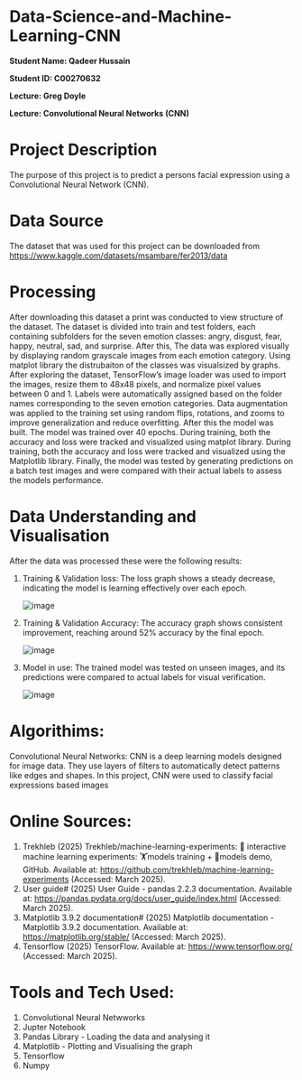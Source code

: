 # Data-Science-and-Machine-Learning-CNN

**Student Name: Qadeer Hussain**

**Student ID: C00270632**

**Lecture: Greg Doyle**

**Lecture: Convolutional Neural Networks (CNN)**

# Project Description
The purpose of this project is to predict a persons facial expression using a Convolutional Neural Network (CNN).

# Data Source
The dataset that was used for this project can be downloaded from https://www.kaggle.com/datasets/msambare/fer2013/data

# Processing
After downloading this dataset a print was conducted to view structure of the dataset. The dataset is divided into train and test folders, each containing subfolders for the seven emotion classes: angry, disgust, fear, happy, neutral, sad, and surprise. After this, The data was explored visually by displaying random grayscale images from each emotion category. Using matplot library the distrubaiton of the classes was visualsized by graphs. After exploring the dataset, TensorFlow’s image loader was used to import the images, resize them to 48x48 pixels, and normalize pixel values between 0 and 1. Labels were automatically assigned based on the folder names corresponding to the seven emotion categories. Data augmentation was applied to the training set using random flips, rotations, and zooms to improve generalization and reduce overfitting. After this the model was built. The model was trained over 40 epochs. During training, both the accuracy and loss were tracked and visualized using matplot library. During training, both the accuracy and loss were tracked and visualized using the Matplotlib library. Finally, the model was tested by generating predictions on a batch test images and were compared with their actual labels to assess the models performance.

# Data Understanding and Visualisation 
After the data was processed these were the following results:

1. Training & Validation loss:  The loss graph shows a steady decrease, indicating the model is learning effectively over each epoch.

   ![image](https://github.com/user-attachments/assets/72957e8f-d10d-4f64-afd4-96d1b75f6674)

2. Training & Validation Accuracy: The accuracy graph shows consistent improvement, reaching around 52% accuracy by the final epoch.

   ![image](https://github.com/user-attachments/assets/5f25f1ae-e75f-44c5-855c-9f95084e81a6)

3. Model in use: The trained model was tested on unseen images, and its predictions were compared to actual labels for visual verification.

   ![image](https://github.com/user-attachments/assets/549d6a49-8cd5-4a2d-b018-5205aba0c168)

# Algorithims:
Convolutional Neural Networks: CNN is a deep learning models designed for image data. They use layers of filters to automatically detect patterns like edges and shapes. In this project, CNN were used to classify facial expressions based images

# Online Sources:
1. Trekhleb (2025) Trekhleb/machine-learning-experiments: 🤖 interactive machine learning experiments: 🏋️models training + 🎨models demo, GitHub. Available at: https://github.com/trekhleb/machine-learning-experiments (Accessed: March 2025). 
2. User guide# (2025) User Guide - pandas 2.2.3 documentation. Available at: https://pandas.pydata.org/docs/user_guide/index.html (Accessed: March 2025).
3. Matplotlib 3.9.2 documentation# (2025) Matplotlib documentation - Matplotlib 3.9.2 documentation. Available at: https://matplotlib.org/stable/ (Accessed: March 2025).
4. Tensorflow (2025) TensorFlow. Available at: https://www.tensorflow.org/ (Accessed: March 2025). 

# Tools and Tech Used: 
1. Convolutional Neural Netwworks
2. Jupter Notebook
3. Pandas Library - Loading the data and analysing it
4. Matplotlib - Plotting and Visualising the graph 
5. Tensorflow
6. Numpy
